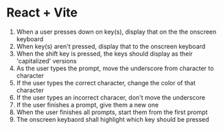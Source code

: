 # React + Vite

1. When a user presses down on key(s), display that on the the onscreen keyboard
2. When key(s) aren't pressed, display that to the onscreen keyboard
3. When the shift key is pressed, the keys should display as their 'capitalized' versions
4. As the user types the prompt, move the underscore from character to character
5. If the user types the correct character, change the color of that character
6. If the user types an incorrect characer, don't move the underscore
7. If the user finishes a prompt, give them a new one
8. When the user finishes all prompts, start them from the first prompt
10. The onscreen keybaord shall highlight which key should be pressed